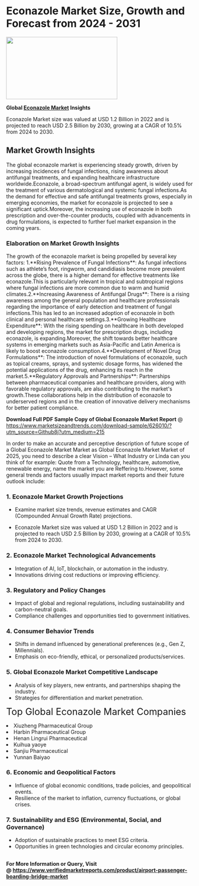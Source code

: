 <H1>Econazole Market Size, Growth and Forecast from 2024 - 2031</H1><img class="aligncenter size-medium wp-image-584254" src="https://thirdeyenews.in/wp-content/uploads/2024/09/Global-Market-Research-300x168.jpeg" alt="" width="300" height="168" /><p><strong>Global&nbsp;<a href="https://www.marketsizeandtrends.com/download-sample/626010/?utm_source=Github8j?utm_medium=215">Econazole Market</a> Insights</strong></p><p>Econazole Market size was valued at USD 1.2 Billion in 2022 and is projected to reach USD 2.5 Billion by 2030, growing at a CAGR of 10.5% from 2024 to 2030.</p><p><h2>Market Growth Insights</h2> The global econazole market is experiencing steady growth, driven by increasing incidences of fungal infections, rising awareness about antifungal treatments, and expanding healthcare infrastructure worldwide.Econazole, a broad-spectrum antifungal agent, is widely used for the treatment of various dermatological and systemic fungal infections.As the demand for effective and safe antifungal treatments grows, especially in emerging economies, the market for econazole is projected to see a significant uptick.Moreover, the increasing use of econazole in both prescription and over-the-counter products, coupled with advancements in drug formulations, is expected to further fuel market expansion in the coming years.<h3>Elaboration on Market Growth Insights</h3> The growth of the econazole market is being propelled by several key factors: 1.**Rising Prevalence of Fungal Infections**: As fungal infections such as athlete’s foot, ringworm, and candidiasis become more prevalent across the globe, there is a higher demand for effective treatments like econazole.This is particularly relevant in tropical and subtropical regions where fungal infections are more common due to warm and humid climates.2.**Increasing Awareness of Antifungal Drugs**: There is a rising awareness among the general population and healthcare professionals regarding the importance of early detection and treatment of fungal infections.This has led to an increased adoption of econazole in both clinical and personal healthcare settings.3.**Growing Healthcare Expenditure**: With the rising spending on healthcare in both developed and developing regions, the market for prescription drugs, including econazole, is expanding.Moreover, the shift towards better healthcare systems in emerging markets such as Asia-Pacific and Latin America is likely to boost econazole consumption.4.**Development of Novel Drug Formulations**: The introduction of novel formulations of econazole, such as topical creams, sprays, and systemic dosage forms, has widened the potential applications of the drug, enhancing its reach in the market.5.**Regulatory Approvals and Partnerships**: Partnerships between pharmaceutical companies and healthcare providers, along with favorable regulatory approvals, are also contributing to the market's growth.These collaborations help in the distribution of econazole to underserved regions and in the creation of innovative delivery mechanisms for better patient compliance.<p><span class=""><strong>Download Full PDF Sample Copy of Global Econazole Market Report</strong> @ <a href="https://www.marketsizeandtrends.com/download-sample/626010/?utm_source=Github8j?utm_medium=215" target="_blank">https://www.marketsizeandtrends.com/download-sample/626010/?utm_source=Github8j?utm_medium=215</a></span></p><p>In order to make an accurate and perceptive description of future scope of a Global&nbsp;Econazole Market Market as Global&nbsp;Econazole Market Market of 2025, you need to describe a clear Vision &ndash; What Industry or Linda can you think of for example: Quote from a Technology, healthcare, automotive, renewable energy, name the market you are Reffering to.However, some general trends and factors usually impact market reports and their future outlook include:</p><h3>1.&nbsp;<strong>Econazole Market Growth Projections</strong></h3><ul><li>Examine market size trends, revenue estimates and CAGR (Compounded Annual Growth Rate) projections.</li><li><p>Econazole Market size was valued at USD 1.2 Billion in 2022 and is projected to reach USD 2.5 Billion by 2030, growing at a CAGR of 10.5% from 2024 to 2030.</p></li></ul><h3>2.&nbsp;<strong>Econazole Market Technological Advancements</strong></h3><ul><li>Integration of AI, IoT, blockchain, or automation in the industry.</li><li>Innovations driving cost reductions or improving efficiency.</li></ul><h3>3.&nbsp;<strong>Regulatory and Policy Changes</strong></h3><ul><li>Impact of global and regional regulations, including sustainability and carbon-neutral goals.</li><li>Compliance challenges and opportunities tied to government initiatives.</li></ul><h3>4.&nbsp;<strong>Consumer Behavior Trends</strong></h3><ul><li>Shifts in demand influenced by generational preferences (e.g., Gen Z, Millennials).</li><li>Emphasis on eco-friendly, ethical, or personalized products/services.</li></ul><h3>5.&nbsp;<strong>Global Econazole Market Competitive Landscape</strong></h3><ul><li>Analysis of key players, new entrants, and partnerships shaping the industry.</li><li>Strategies for differentiation and market penetration.</li></ul><p data-pm-slice="1 1 []"><span style="color: inherit; font-family: inherit; font-size: 25px;">Top Global Econazole Market Companies</span></p><div class="" data-test-id=""><p><li>Xiuzheng Pharmaceutical Group</li><li> Harbin Pharmaceutical Group</li><li> Henan Lingrui Pharmaceutical</li><li> Kuihua yaoye</li><li> Sanjiu Pharmaceutical</li><li> Yunnan Baiyao</li></p></div><h3>6.&nbsp;<strong>Economic and Geopolitical Factors</strong></h3><ul><li>Influence of global economic conditions, trade policies, and geopolitical events.</li><li>Resilience of the market to inflation, currency fluctuations, or global crises.</li></ul><h3>7.&nbsp;<strong>Sustainability and ESG (Environmental, Social, and Governance)</strong></h3><ul><li>Adoption of sustainable practices to meet ESG criteria.</li><li>Opportunities in green technologies and circular economy principles.</li></ul><h2><strong style="font-size: 14px;">For More Information or Query, Visit @&nbsp;</strong><a style="background-color: #ffffff; font-size: 14px;" href="https://www.marketsizeandtrends.com/report/econazole-market/" target="_blank">https://www.verifiedmarketreports.com/product/airport-passenger-boarding-bridge-market</a></h2>